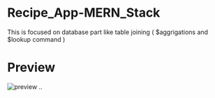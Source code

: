 # Recipe_App-MERN_Stack
This is focused on database part like table joining ( $aggrigations and $lookup command )

# Preview
![preview](https://github.com/impankajrai/Recipe_App-MERN_Stack/blob/main/Frontend/public/RecipeAPP.gif)
..
